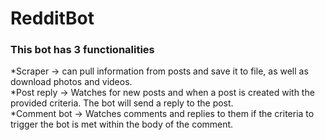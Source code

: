 # RedditBot

<h3> This bot has 3 functionalities </h3>

*Scraper ->  can pull information from posts and save it to file, as well as download photos and videos.<br >
*Post reply -> Watches for new posts and when a post is created with the provided criteria. The bot will send a reply to the post.<br >
*Comment bot -> Watches comments and replies to them if the criteria to trigger the bot is met within the body of the comment.<br >
